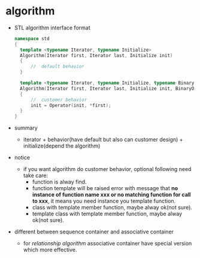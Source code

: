 # algorithm
- STL algorithm interface format
  ```c++
  namespace std
  {
    template <typename Iterator, typename Initialize>
    Algorithm(Iterator first, Iterator last, Initialize init)
    {
        //  default behavior
    }

    template <typename Iterator, typename Initialize, typename BinaryOperator>
    Algorithm(Iterator first, Iterator last, Initialize init, BinaryOperator operator)
    {
        //  customer behavior
        init = Operator(init, *first);
    }
  }
  ```

- summary
  - iterator + behavior(have default but also can customer design) + initialize(depend the algorithm)

- notice
  - if you want algorithm do customer behavior, optional following need take care:
    - function is alway find.
    - function template will be raised error with message that **no instance of function name xxx or no matching function for call to xxx**, it means you need instance you template function.
    - class with template member function, maybe alway ok(not sure).
    - template class with template member function, maybe alway ok(not sure).

- different between sequence container and associative container
  - for *relationship algorithm* associative container have special version which more effective.